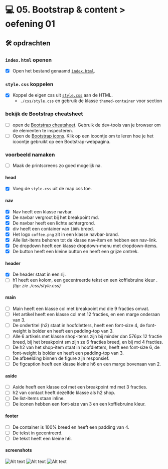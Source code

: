 # 💻 05. Bootstrap & content > oefening 01

## 🛠️ opdrachten

### `index.html` openen

 - [X] Open het bestand genaamd [`index.html`](index.html).

### `style.css` koppelen

- [X] Koppel de eigen css uit [`style.css`](css/style.css) aan de HTML.
    - `./css/style.css` en gebruik de klasse `themed-container` voor section

### bekijk de Bootstrap cheatsheet

- [ ] open de [Bootstrap cheatsheet](https://getbootstrap.com/docs/5.3/examples/cheatsheet/). Gebruik de dev-tools van je browser om de elementen te inspecteren.
- [ ] Open de [Bootstrap icons](https://icons.getbootstrap.com/). Klik op een icoontje om te leren hoe je het icoontje gebruikt op een Bootstrap-webpagina.

### voorbeeld namaken

- [ ] Maak de printscreens zo goed mogelijk na.

#### head

- [X] Voeg de `style.css` uit de map css toe.

#### nav

- [X] Nav heeft een klasse navbar.
- [X] De navbar vergroot bij het breakpoint md.
- [X] De navbar heeft een lichte achtergrond.
- [X] div heeft een container van `100%` breed.
- [X] Het logo `coffee.png` zit in een klasse navbar-brand.
- [X] Alle list-items behoren tot de klasse nav-item en hebben een nav-link.
- [X] De dropdown heeft een klasse dropdown-menu met dropdown-items.
- [X] De button heeft een kleine button en heeft een grijze omtrek.

#### header
- [X] De header staat in een rij.
- [ ] h1 heeft een kolom, een gecentreerde tekst en een koffiebruine kleur  .
_(tip: zie ./css/style.css)_

#### main
- [ ] Main heeft een klasse col met breakpoint md die 9 fracties omvat.
- [ ] Het artikel heeft een klasse col met 12 fracties, en een marge onderaan van 3.
- [ ] De ondertitel (h2) staat in hoofdletters, heeft een font-size 4, de font-weight is bolder en heeft een padding-top van 3.
- [ ] Alle 6 artikels met klasse shop-items zijn bij minder dan 576px 12 fractie breed, bij het breakpoint sm zijn ze 6 fracties breed, en bij md 4 fracties.
- [ ] De h2 van het shop-item staat in hoofdletters, heeft een font-size 6, de font-weight is bolder en heeft een padding-top van 3.
- [ ] De afbeelding binnen de figure zijn responsief.
- [ ] De figcaption heeft een klasse kleine h6 en een marge bovenaan van 2.

#### aside
- [ ] Aside heeft een klasse col met een breakpoint md met 3 fracties.
- [ ] h2 van contact heeft dezelfde klasse als h2 shop.
- [ ] De list-items staan inline.
- [ ] De iconen hebben een font-size van 3 en een koffiebruine kleur.

#### footer
- [ ] De container is 100% breed en heeft een padding van 4.
- [ ] De tekst in gecentreerd.
- [ ] De tekst heeft een kleine h6.

#### screenshots

![Alt text](_readme-files/image-3.png)
![Alt text](_readme-files/image-2.png)
![Alt text](_readme-files/image-1.png)